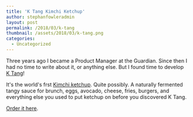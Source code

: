 ```yaml
---
title: 'K Tang Kimchi Ketchup'
author: stephanfowleradmin
layout: post
permalink: /2018/03/k-tang
thumbnail: /assets/2018/03/k-tang.png
categories:
  - Uncategorized
---
```


Three years ago I became a Product Manager at the Guardian. Since then I had no time to write about it, or anything else. But I found time to develop [K&nbsp;Tang](http://ktang.love)!

It's the world's frst [Kimchi ketchup](http://kimchiketchup.com). Quite possibly. A naturally fermented tangy sauce for brunch, eggs, avocado, cheese, fries, burgers, and everything else you used to put ketchup on before you discovered K&nbsp;Tang.

[Order it here](http://ktang.love).

